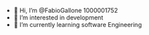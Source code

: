 - 👋 Hi, I’m @FabioGallone 1000001752
- 👀 I’m interested in development
- 🌱 I’m currently learning software Engineering

